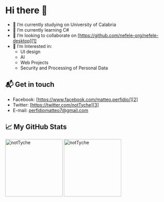 # Hi there 👋
- 🔭 I’m currently studying on University of Calabria
- 🌱 I’m currently learning C#
- 👯 I’m looking to collaborate on [https://github.com/nefele-org/nefele-desktop][1]
- 💬 I’m Interested in:
  - UI design
  - AI
  - Web Projects
  - Security and Processing of Personal Data

## 📬 Get in touch
- Facebook: [https://www.facebook.com/matteo.perfidio/][2]
- Twitter: [https://twitter.com/notTyche][3]
- E-mail: [perfidiomatteo7@gmail.com][4]


## &#x1f4c8; My GitHub Stats

<p>
  <img height="180em" src="https://github-readme-stats.vercel.app/api?username=notTyche&show_icons=true&hide_border=true&include_all_commits=true&count_private=true&theme=dark" alt="notTyche" />
  <img height="180em" src="https://github-readme-stats-kwrx.vercel.app/api/top-langs/?username=notTyche,@bioagrisrls,@nefele-org&show_icons=true&hide_border=true&layout=compact&langs_count=10&hide=Makefile,M4,Tex,Objective-C,PLpgSQL,TSQL,SQLPL,Shell,Hack,Vue,HTML&theme=dark" alt="notTyche" />
</p>


[1]: https://github.com/nefele-org/nefele-desktop
[2]: https://www.facebook.com/matteo.perfidio/
[3]: https://twitter.com/notTyche
[4]: perfidiomatteo7@gmail.com
